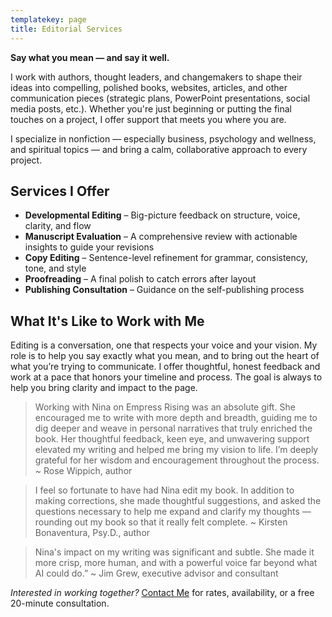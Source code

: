 ```yaml
---
templatekey: page
title: Editorial Services
---
```

**Say what you mean — and say it well.**

I work with authors, thought leaders, and changemakers to shape their ideas into compelling,
polished books, websites, articles, and other communication pieces (strategic plans,
PowerPoint presentations, social media posts, etc.). Whether you're just beginning or putting
the final touches on a project, I offer support that meets you where you are.

I specialize in nonfiction — especially business, psychology and wellness, and spiritual topics —
and bring a calm, collaborative approach to every project.

## **Services I Offer**
- **Developmental Editing** – Big-picture feedback on structure, voice, clarity, and flow
- **Manuscript Evaluation** – A comprehensive review with actionable insights to guide your
revisions
- **Copy Editing** – Sentence-level refinement for grammar, consistency, tone, and style
- **Proofreading** – A final polish to catch errors after layout
- **Publishing Consultation** – Guidance on the self-publishing process

## **What It's Like to Work with Me**

Editing is a conversation, one that respects your voice and your vision. My role is to help you
say exactly what you mean, and to bring out the heart of what you’re trying to communicate. I
offer thoughtful, honest feedback and work at a pace that honors your timeline and process.
The goal is always to help you bring clarity and impact to the page.

>Working with Nina on Empress Rising was an absolute gift. She encouraged me to write with
more depth and breadth, guiding me to dig deeper and weave in personal narratives that truly
enriched the book. Her thoughtful feedback, keen eye, and unwavering support elevated my
writing and helped me bring my vision to life. I’m deeply grateful for her wisdom and
encouragement throughout the process. ~ Rose Wippich, author

>I feel so fortunate to have had Nina edit my book. In addition to making corrections, she made thoughtful suggestions, and asked the questions necessary to help me expand and clarify my thoughts — rounding out my book so that it really felt complete. ~ Kirsten Bonaventura, Psy.D., author

>Nina's impact on my writing was significant and subtle. She made it more crisp, more human,
and with a powerful voice far beyond what AI could do.” ~ Jim Grew, executive advisor and
consultant

_Interested in working together?_ [Contact Me](/contact) for rates, availability, or a free 20-minute
consultation.
